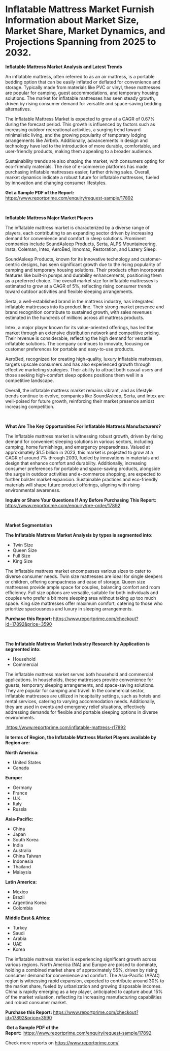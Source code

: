 <p><h1>Inflatable Mattress Market Furnish Information about Market Size, Market Share, Market Dynamics, and Projections Spanning from 2025 to 2032.</h1></p><p><strong>Inflatable Mattress Market Analysis and Latest Trends</strong></p>
<p><p>An inflatable mattress, often referred to as an air mattress, is a portable bedding option that can be easily inflated or deflated for convenience and storage. Typically made from materials like PVC or vinyl, these mattresses are popular for camping, guest accommodations, and temporary housing solutions. The market for inflatable mattresses has seen steady growth, driven by rising consumer demand for versatile and space-saving bedding alternatives.</p><p>The Inflatable Mattress Market is expected to grow at a CAGR of 0.67% during the forecast period. This growth is influenced by factors such as increasing outdoor recreational activities, a surging trend toward minimalistic living, and the growing popularity of temporary lodging arrangements like Airbnb. Additionally, advancements in design and technology have led to the introduction of more durable, comfortable, and user-friendly products, making them appealing to a broader audience.</p><p>Sustainability trends are also shaping the market, with consumers opting for eco-friendly materials. The rise of e-commerce platforms has made purchasing inflatable mattresses easier, further driving sales. Overall, market dynamics indicate a robust future for inflatable mattresses, fueled by innovation and changing consumer lifestyles.</p></p>
<p><strong>Get a Sample PDF of the Report:&nbsp;</strong> <a href="https://www.reportprime.com/enquiry/request-sample/17892?utm_campaign=3492&utm_medium=2&utm_source=Github&utm_content=ia&utm_term=24032025&utm_id=inflatable-mattress">https://www.reportprime.com/enquiry/request-sample/17892</a></p>
<p>&nbsp;</p>
<p><strong>Inflatable Mattress Major Market Players</strong></p>
<p><p>The inflatable mattress market is characterized by a diverse range of players, each contributing to an expanding sector driven by increasing demand for convenience and comfort in sleep solutions. Prominent companies include SoundAsleep Products, Serta, ALPS Mountaineering, Insta, Coleman, Intex, AeroBed, Innomax, Restoration, and Lazery Sleep. </p><p>SoundAsleep Products, known for its innovative technology and customer-centric designs, has seen significant growth due to the rising popularity of camping and temporary housing solutions. Their products often incorporate features like built-in pumps and durability enhancements, positioning them as a preferred choice. The overall market size for inflatable mattresses is estimated to grow at a CAGR of 5%, reflecting rising consumer trends toward outdoor activities and flexible sleeping arrangements.</p><p>Serta, a well-established brand in the mattress industry, has integrated inflatable mattresses into its product line. Their strong market presence and brand recognition contribute to sustained growth, with sales revenues estimated in the hundreds of millions across all mattress products. </p><p>Intex, a major player known for its value-oriented offerings, has led the market through an extensive distribution network and competitive pricing. Their revenue is considerable, reflecting the high demand for versatile inflatable solutions. The company continues to innovate, focusing on customer preferences for portable and easy-to-use products.</p><p>AeroBed, recognized for creating high-quality, luxury inflatable mattresses, targets upscale consumers and has also experienced growth through effective marketing strategies. Their ability to attract both casual users and those seeking high-comfort sleep options positions them well in a competitive landscape.</p><p>Overall, the inflatable mattress market remains vibrant, and as lifestyle trends continue to evolve, companies like SoundAsleep, Serta, and Intex are well-poised for future growth, reinforcing their market presence amidst increasing competition.</p></p>
<p>&nbsp;</p>
<p><strong>What Are The Key Opportunities For Inflatable Mattress Manufacturers?</strong></p>
<p><p>The inflatable mattress market is witnessing robust growth, driven by rising demand for convenient sleeping solutions in various sectors, including camping, home furnishings, and emergency preparedness. Valued at approximately $1.5 billion in 2023, this market is projected to grow at a CAGR of around 7% through 2030, fueled by innovations in materials and design that enhance comfort and durability. Additionally, increasing consumer preferences for portable and space-saving products, alongside the surge in outdoor activities and e-commerce shopping, are expected to further bolster market expansion. Sustainable practices and eco-friendly materials will shape future product offerings, aligning with rising environmental awareness.</p></p>
<p><strong>Inquire or Share Your Questions If Any Before Purchasing This Report:</strong> <a href="https://www.reportprime.com/enquiry/pre-order/17892?utm_campaign=3492&utm_medium=2&utm_source=Github&utm_content=ia&utm_term=24032025&utm_id=inflatable-mattress">https://www.reportprime.com/enquiry/pre-order/17892</a></p>
<p>&nbsp;</p>
<p><strong>Market Segmentation</strong></p>
<p><strong>The Inflatable Mattress Market Analysis by types is segmented into:</strong></p>
<p><ul><li>Twin Size</li><li>Queen Size</li><li>Full Size</li><li>King Size</li></ul></p>
<p><p>The inflatable mattress market encompasses various sizes to cater to diverse consumer needs. Twin size mattresses are ideal for single sleepers or children, offering compactness and ease of storage. Queen size mattresses provide ample space for couples, balancing comfort and room efficiency. Full size options are versatile, suitable for both individuals and couples who prefer a bit more sleeping area without taking up too much space. King size mattresses offer maximum comfort, catering to those who prioritize spaciousness and luxury in sleeping arrangements.</p></p>
<p><strong>Purchase this Report:&nbsp;</strong><a href="https://www.reportprime.com/checkout?id=17892&price=3590&utm_campaign=3492&utm_medium=2&utm_source=Github&utm_content=ia&utm_term=24032025&utm_id=inflatable-mattress">https://www.reportprime.com/checkout?id=17892&price=3590</a></p>
<p>&nbsp;</p>
<p><strong>The Inflatable Mattress Market Industry Research by Application is segmented into:</strong></p>
<p><ul><li>Household</li><li>Commercial</li></ul></p>
<p><p>The inflatable mattress market serves both household and commercial applications. In households, these mattresses provide convenience for guests, temporary sleeping arrangements, and space-saving solutions. They are popular for camping and travel. In the commercial sector, inflatable mattresses are utilized in hospitality settings, such as hotels and rental services, catering to varying accommodation needs. Additionally, they are used in events and emergency relief situations, effectively addressing demands for flexible and portable sleeping options in diverse environments.</p></p>
<p><a href="https://www.reportprime.com/inflatable-mattress-r17892?utm_campaign=3492&utm_medium=2&utm_source=Github&utm_content=ia&utm_term=24032025&utm_id=inflatable-mattress">&nbsp;https://www.reportprime.com/inflatable-mattress-r17892</a></p>
<p><strong>In terms of Region, the Inflatable Mattress Market Players available by Region are:</strong></p>
<p>
    <p> <strong> North America: </strong>
        <ul>
            <li>United States</li>
            <li>Canada</li>
        </ul>
        </p> 
    <p> <strong> Europe: </strong>
        <ul>
            <li>Germany</li>
            <li>France</li>
            <li>U.K.</li>
            <li>Italy</li>
            <li>Russia</li>
        </ul>
        </p> 
    <p> <strong> Asia-Pacific: </strong>
        <ul>
            <li>China</li>
            <li>Japan</li>
            <li>South Korea</li>
            <li>India</li>
            <li>Australia</li>
            <li>China Taiwan</li>
            <li>Indonesia</li>
            <li>Thailand</li>
            <li>Malaysia</li>
        </ul>
        </p> 
    <p> <strong> Latin America: </strong>
        <ul>
            <li>Mexico</li>
            <li>Brazil</li>
            <li>Argentina Korea</li>
            <li>Colombia</li>
        </ul>
        </p> 
    <p> <strong> Middle East & Africa: </strong>
        <ul>
            <li>Turkey</li>
            <li>Saudi</li>
            <li>Arabia</li>
            <li>UAE</li>
            <li>Korea</li>
        </ul>
    </p>
    </p>
<p><p>The inflatable mattress market is experiencing significant growth across various regions. North America (NA) and Europe are poised to dominate, holding a combined market share of approximately 55%, driven by rising consumer demand for convenience and comfort. The Asia-Pacific (APAC) region is witnessing rapid expansion, expected to contribute around 30% to the market share, fueled by urbanization and growing disposable incomes. China is rapidly emerging as a key player, anticipated to capture about 15% of the market valuation, reflecting its increasing manufacturing capabilities and robust consumer market.</p></p>
<p><strong>Purchase this Report: </strong><a href="https://www.reportprime.com/checkout?id=17892&price=3590&utm_campaign=3492&utm_medium=2&utm_source=Github&utm_content=ia&utm_term=24032025&utm_id=inflatable-mattress">https://www.reportprime.com/checkout?id=17892&price=3590</a></p>
<p>&nbsp;<strong>Get a Sample PDF of the Report:&nbsp;&nbsp;</strong><a href="https://www.reportprime.com/enquiry/request-sample/17892?utm_campaign=3492&utm_medium=2&utm_source=Github&utm_content=ia&utm_term=24032025&utm_id=inflatable-mattress">https://www.reportprime.com/enquiry/request-sample/17892</a></p>
<p><strong></strong></p>
<p>Check more reports on <a href="https://www.reportprime.com/?utm_campaign=3492&utm_medium=2&utm_source=Github&utm_content=ia&utm_term=24032025&utm_id=inflatable-mattress">https://www.reportprime.com/</a></p>